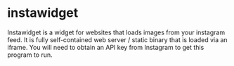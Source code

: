 # instawidget
Instawidget is a widget for websites that loads images from your instagram feed. It is fully self-contained web server / static binary that is loaded via an iframe. You will need to obtain an API key from Instagram to get this program to run. 

